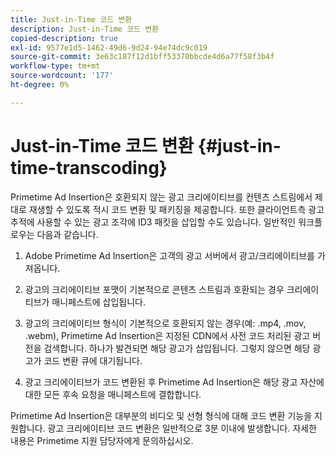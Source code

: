 ```yaml
---
title: Just-in-Time 코드 변환
description: Just-in-Time 코드 변환
copied-description: true
exl-id: 9577e1d5-1462-49d6-9d24-94e74dc9c019
source-git-commit: 3e63c187f12d1bff53370bbcde4d6a77f58f3b4f
workflow-type: tm+mt
source-wordcount: '177'
ht-degree: 0%

---
```


# Just-in-Time 코드 변환 {#just-in-time-transcoding}

Primetime Ad Insertion은 호환되지 않는 광고 크리에이티브를 컨텐츠 스트림에서 제대로 재생할 수 있도록 적시 코드 변환 및 패키징을 제공합니다. 또한 클라이언트측 광고 추적에 사용할 수 있는 광고 조각에 ID3 패킷을 삽입할 수도 있습니다.
일반적인 워크플로우는 다음과 같습니다.

1. Adobe Primetime Ad Insertion은 고객의 광고 서버에서 광고/크리에이티브를 가져옵니다.

1. 광고의 크리에이티브 포맷이 기본적으로 콘텐츠 스트림과 호환되는 경우 크리에이티브가 매니페스트에 삽입됩니다.

1. 광고의 크리에이티브 형식이 기본적으로 호환되지 않는 경우(예: .mp4, .mov, .webm), Primetime Ad Insertion은 지정된 CDN에서 사전 코드 처리된 광고 버전을 검색합니다. 하나가 발견되면 해당 광고가 삽입됩니다. 그렇지 않으면 해당 광고가 코드 변환 큐에 대기됩니다.

1. 광고 크리에이티브가 코드 변환된 후 Primetime Ad Insertion은 해당 광고 자산에 대한 모든 후속 요청을 매니페스트에 결합합니다.

Primetime Ad Insertion은 대부분의 비디오 및 선형 형식에 대해 코드 변환 기능을 지원합니다. 광고 크리에이티브 코드 변환은 일반적으로 3분 이내에 발생합니다. 자세한 내용은 Primetime 지원 담당자에게 문의하십시오.
